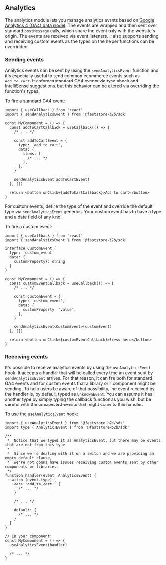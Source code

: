 ## Analytics

The analytics module lets you manage analytics events based on [Google Analytics 4 (GA4) data model](https://developers.google.com/analytics/devguides/collection/ga4/reference/events). The events are wrapped and then sent over standard `postMessage` calls, which share the event only with the website's origin. The events are received via event listeners. It also supports sending and receiving custom events as the types on the helper functions can be overridden.

### Sending events

Analytics events can be sent by using the `sendAnalyticsEvent` function and it's especially useful to send common ecommerce events such as `add_to_cart`. It enforces standard GA4 events via type check and IntelliSense suggestions, but this behavior can be altered via overriding the function's types.

To fire a standard GA4 event:

```tsx
import { useCallback } from 'react'
import { sendAnalyticsEvent } from '@faststore-b2b/sdk'

const MyComponent = () => {
  const addToCartCallback = useCallback(() => {
    /* ... */

    const addToCartEvent = {
      type: 'add_to_cart',
      data: {
        items: [
          /* ... */
        ],
      },
    }

    sendAnalyticsEvent(addToCartEvent)
  }, [])

  return <button onClick={addToCartCallback}>Add to cart</button>
}
```

For custom events, define the type of the event and override the default type via `sendAnalyticsEvent` generics. Your custom event has to have a type and a data field of any kind.

To fire a custom event:

```tsx
import { useCallback } from 'react'
import { sendAnalyticsEvent } from '@faststore-b2b/sdk'

interface CustomEvent {
  type: 'custom_event'
  data: {
    customProperty?: string
  }
}

const MyComponent = () => {
  const customEventCallback = useCallback(() => {
    /* ... */

    const customEvent = {
      type: 'custom_event',
      data: {
        customProperty: 'value',
      },
    }

    sendAnalyticsEvent<CustomEvent>(customEvent)
  }, [])

  return <button onClick={customEventCallback}>Press here</button>
}
```

### Receiving events

It's possible to receive analytics events by using the `useAnalyticsEvent` hook. It accepts a handler that will be called every time an event sent by `sendAnalyticsEvent` arrives. For that reason, it can fire both for standard GA4 events and for custom events that a library or a component might be sending. To help users be aware of that possibility, the event received by the handler is, by default, typed as `UnknownEvent`. You can assume it has another type by simply typing the callback function as you wish, but be careful with the unexpected events that might come to this handler.

To use the `useAnalyticsEvent` hook:

```tsx
import { useAnalyticsEvent } from '@faststore-b2b/sdk'
import type { AnalyticsEvent } from '@faststore-b2b/sdk'

/**
 *  Notice that we typed it as AnalyticsEvent, but there may be events that are not from this type.
 *
 *  Since we're dealing with it on a switch and we are providing an empty default clause,
 *  we're not gonna have issues receiving custom events sent by other components or libraries.
 */
function handler(event: AnalyticsEvent) {
  switch (event.type) {
    case 'add_to_cart': {
      /* ... */
    }

    /* ... */

    default: {
      /* ... */
    }
  }
}

// In your component:
const MyComponent = () => {
  useAnalyticsEvent(handler)

  /* ... */
}
```
